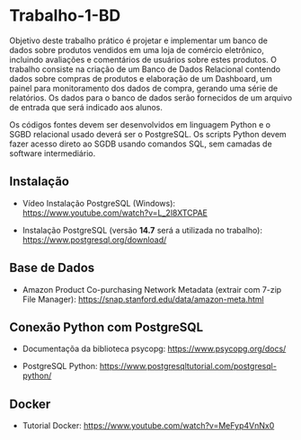 # Trabalho-1-BD

Objetivo deste trabalho prático é projetar e implementar um banco de dados sobre produtos vendidos em uma loja de comércio eletrônico,
incluindo avaliações e comentários de usuários sobre estes produtos. O trabalho consiste na criação de um Banco de Dados Relacional
contendo dados sobre compras de produtos e elaboração de um Dashboard, um painel para monitoramento dos dados de compra, gerando
uma série de relatórios. Os dados para o banco de dados serão fornecidos de um arquivo de entrada que será indicado aos alunos.

Os códigos fontes devem ser desenvolvidos em linguagem Python e o SGBD relacional usado deverá ser o PostgreSQL. Os scripts Python
devem fazer acesso direto ao SGDB usando comandos SQL, sem camadas de software intermediário.

## Instalação

- Vídeo Instalação PostgreSQL (Windows): https://www.youtube.com/watch?v=L_2l8XTCPAE

- Instalação PostgreSQL (versão **14.7** será a utilizada no trabalho): https://www.postgresql.org/download/

## Base de Dados

- Amazon Product Co-purchasing Network Metadata (extrair com 7-zip File Manager): https://snap.stanford.edu/data/amazon-meta.html

## Conexão Python com PostgreSQL

- Documentaçõa da biblioteca psycopg: https://www.psycopg.org/docs/

- PostgreSQL Python: https://www.postgresqltutorial.com/postgresql-python/

## Docker

- Tutorial Docker: https://www.youtube.com/watch?v=MeFyp4VnNx0
